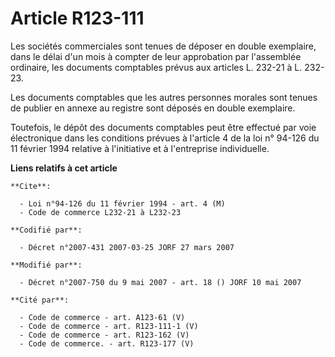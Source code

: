 # Article R123-111

Les sociétés commerciales sont tenues de déposer en double exemplaire, dans le délai d'un mois à compter de leur approbation
par l'assemblée ordinaire, les documents comptables prévus aux articles L. 232-21 à L. 232-23.

Les documents comptables que les autres personnes morales sont tenues de publier en annexe au registre sont déposés en double
exemplaire.

Toutefois, le dépôt des documents comptables peut être effectué par voie électronique dans les conditions prévues à l'article
4 de la loi n° 94-126 du 11 février 1994 relative à l'initiative et à l'entreprise individuelle.

**Liens relatifs à cet article**

	**Cite**:

	  - Loi n°94-126 du 11 février 1994 - art. 4 (M)
	  - Code de commerce L232-21 à L232-23

	**Codifié par**:

	  - Décret n°2007-431 2007-03-25 JORF 27 mars 2007

	**Modifié par**:

	  - Décret n°2007-750 du 9 mai 2007 - art. 18 () JORF 10 mai 2007

	**Cité par**:

	  - Code de commerce - art. A123-61 (V)
	  - Code de commerce - art. R123-111-1 (V)
	  - Code de commerce - art. R123-162 (V)
	  - Code de commerce. - art. R123-177 (V)
